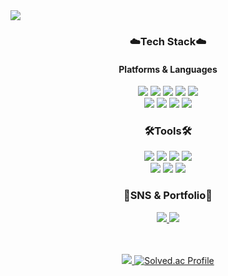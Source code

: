 <img src="https://capsule-render.vercel.app/api?type=waving&color=FEDF04&height=200&section=header&text=Maeng-Hub!&fontSize=90&fontColor=D7E5F1" />

<div align=center>
  <h3>☁️Tech Stack☁️</h3>
  <h4>Platforms & Languages</h4>
  <img src="https://img.shields.io/badge/Java-007396?style=flat&logo=Java&logoColor=white" />
	<img src="https://img.shields.io/badge/HTML5-E34F26?style=flat&logo=HTML5&logoColor=white" />
	<img src="https://img.shields.io/badge/CSS3-1572B6?style=flat&logo=CSS3&logoColor=white" />
  <img src="https://img.shields.io/badge/MySQL-4479A1?style=flat&logo=MySQL&logoColor=white" />
  <img src="https://img.shields.io/badge/amazonaws-232F3E?style=flat&logo=amazonaws&logoColor=white" />
  <br>
  <img src="https://img.shields.io/badge/Django-092E20?style=flat&logo=Django&logoColor=white" />
  <img src="https://img.shields.io/badge/springboot-6DB33F?style=flat&logo=springboot&logoColor=white" />
  <img src="https://img.shields.io/badge/Python-3776AB?style=flat&logo=Python&logoColor=white" />
  <img src="https://img.shields.io/badge/C++-00599C?style=flat&logo=C++&logoColor=white" />

  <h3>🛠️Tools🛠️</h3>
  <img src="https://img.shields.io/badge/github-181717?style=flat&logo=github&logoColor=white" />
  <img src="https://img.shields.io/badge/visualstudio-5C2D91?style=flat&logo=visualstudio&logoColor=white" />
  <img src="https://img.shields.io/badge/visualstudiocode-007ACC?style=flat&logo=visualstudiocode&logoColor=white" />
  <img src="https://img.shields.io/badge/xcode-147EFB?style=flat&logo=xcode&logoColor=white" /> <br>
  <img src="https://img.shields.io/badge/intellijidea-000000?style=flat&logo=intellijidea&logoColor=white" />
  <img src="https://img.shields.io/badge/postman-FF6C37?style=flat&logo=postman&logoColor=white" />
  <img src="https://img.shields.io/badge/figma-F24E1E?style=flat&logo=figma&logoColor=white" />

  <h3>🌱SNS & Portfolio🌱</h3>
  <a href="https://maeng-kim.tistory.com/"><img src="https://img.shields.io/badge/tisory-000000?style=flat&logo=tistory&logoColor=white" />
<a href="mailto:hyunsukim237@gmail.com"><img src="https://img.shields.io/badge/gmail-EA4335?style=flat&logo=gmail&logoColor=white" />

 <br><br>
	<img src="https://github-readme-stats.vercel.app/api/top-langs/?username=maeng-kim&layout=compact">
[![Solved.ac Profile](http://mazassumnida.wtf/api/v2/generate_badge?boj=capayu)](https://solved.ac/capayu/)
</div>

